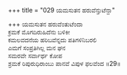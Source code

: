 +++
title = "029 ಯಮಸುತನ ಹರುವೆನ್ತುಟೆನ್ದಾ"

+++
ಯಮಸುತನ ಹರುವೆಂತುಟೆಂದಾ   
ಕ್ರಮಕೆ ಮೊಗದಿರುಹಿದೆನು ಬಳಿಕೀ   
ಕಮಲವದನೆಯ ಹರಿಬವೆನ್ನದು ಪತಿಗಳಿನಿಬರಲಿ   
ಎಮಗೆ ಸಂಪ್ರತಿಗಿಲ್ಲ ಮನ ಘನ   
ಸಮರವೇ ಸರ್ವಾರ್ಥ ಕೋಪ   
ಶ್ರಮಕೆ ರಿಪುರುಧಿರಾಂಬು ಪಾನವೆ ವಿಪುಳ ಫಲವೆಂದ    ॥29॥